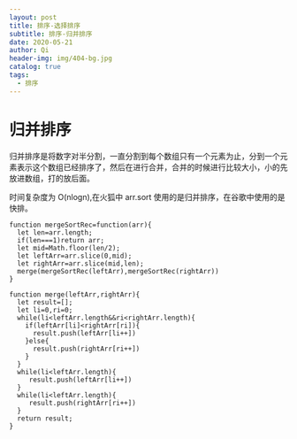 ```yaml
---
layout: post
title: 排序-选择排序
subtitle: 排序-归并排序
date: 2020-05-21
author: Qi
header-img: img/404-bg.jpg
catalog: true
tags:
  - 排序
---
```


# 归并排序

归并排序是将数字对半分割，一直分割到每个数组只有一个元素为止，分到一个元素表示这个数组已经排序了，然后在进行合并，合并的时候进行比较大小，小的先放进数组，打的放后面。

时间复杂度为 O(nlogn),在火狐中 arr.sort 使用的是归并排序，在谷歌中使用的是快排。

```
function mergeSortRec=function(arr){
  let len=arr.length;
  if(len===1)return arr;
  let mid=Math.floor(len/2);
  let leftArr=arr.slice(0,mid);
  let rightArr=arr.slice(mid,len);
  merge(mergeSortRec(leftArr),mergeSortRec(rightArr))
}

function merge(leftArr,rightArr){
  let result=[];
  let li=0,ri=0;
  while(li<leftArr.length&&ri<rightArr.length){
    if(leftArr[li]<rightArr[ri]){
      result.push(leftArr[li++])
    }else{
      result.push(rightArr[ri++])
    }
  }
  while(li<leftArr.length){
     result.push(leftArr[li++])
  }
  while(li<leftArr.length){
     result.push(rightArr[ri++])
  }
  return result;
}
```
